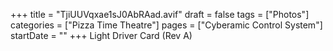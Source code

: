 +++
title = "TjiUUVqxae1sJ0AbRAad.avif"
draft = false
tags = ["Photos"]
categories = ["Pizza Time Theatre"]
pages = ["Cyberamic Control System"]
startDate = ""
+++
Light Driver Card (Rev A)
